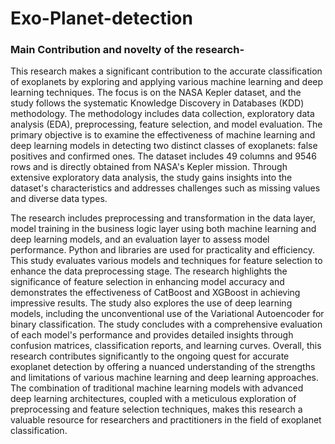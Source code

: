 # Exo-Planet-detection

### Main Contribution and novelty of the research-
  
  This research makes a significant contribution to the accurate classification of exoplanets
by exploring and applying various machine learning and deep learning techniques. The focus
is on the NASA Kepler dataset, and the study follows the systematic Knowledge Discovery in
Databases (KDD) methodology. The methodology includes data collection, exploratory data
analysis (EDA), preprocessing, feature selection, and model evaluation. The primary
objective is to examine the effectiveness of machine learning and deep learning models in
detecting two distinct classes of exoplanets: false positives and confirmed ones. The dataset
includes 49 columns and 9546 rows and is directly obtained from NASA's Kepler mission.
Through extensive exploratory data analysis, the study gains insights into the dataset's
characteristics and addresses challenges such as missing values and diverse data types.

  The research includes preprocessing and transformation in the data layer, model training
in the business logic layer using both machine learning and deep learning models, and an
evaluation layer to assess model performance. Python and libraries are used for practicality
and efficiency. This study evaluates various models and techniques for feature selection to
enhance the data preprocessing stage. The research highlights the significance of feature
selection in enhancing model accuracy and demonstrates the effectiveness of CatBoost and
XGBoost in achieving impressive results. The study also explores the use of deep learning
models, including the unconventional use of the Variational Autoencoder for binary
classification. The study concludes with a comprehensive evaluation of each model's
performance and provides detailed insights through confusion matrices, classification reports,
and learning curves. Overall, this research contributes significantly to the ongoing quest for
accurate exoplanet detection by offering a nuanced understanding of the strengths and
limitations of various machine learning and deep learning approaches. The combination of
traditional machine learning models with advanced deep learning architectures, coupled with
a meticulous exploration of preprocessing and feature selection techniques, makes this
research a valuable resource for researchers and practitioners in the field of exoplanet
classification. 
